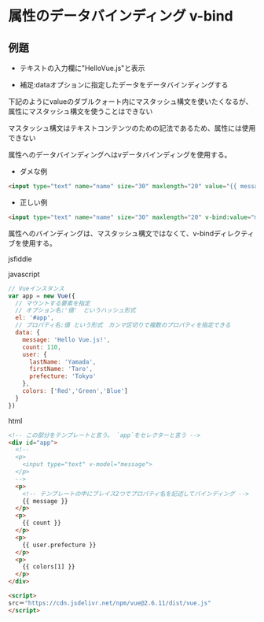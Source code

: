 # 属性のデータバインディング v-bind

## 例題

- テキストの入力欄に"HelloVue.js"と表示

- 補足:dataオプションに指定したデータをデータバインディングする

下記のようにvalueのダブルクォート内にマスタッシュ構文を使いたくなるが、
属性にマスタッシュ構文を使うことはできない

マスタッシュ構文はテキストコンテンツのための記法であるため、属性には使用できない

属性へのデータバインディングへはvデータバインディングを使用する。

- ダメな例

```html
<input type="text" name="name" size="30" maxlength="20" value="{{ message }}"/>
```

- 正しい例

```html
<input type="text" name="name" size="30" maxlength="20" v-bind:value="message"/>
```

属性へのバインディングは、マスタッシュ構文ではなくて、v-bindディレクティブを使用する。

jsfiddle

javascript

```javascript
// Vueインスタンス
var app = new Vue({
  // マウントする要素を指定
  // オプション名:'値'　というハッシュ形式
  el: '#app',
  // プロパティ名:値 という形式　カンマ区切りで複数のプロパティを指定できる
  data: {
    message: 'Hello Vue.js!',
    count: 110,
    user: {
      lastName: 'Yamada',
      firstName: 'Taro',
      prefecture: 'Tokyo'
    },
    colors: ['Red','Green','Blue']
  }
})
```

html

```html
<!-- この部分をテンプレートと言う。 `app`をセレクターと言う -->
<div id="app">
  <!--
  <p>
    <input type="text" v-model="message">
  </p>
  -->
  <p>
    <!-- テンプレートの中にブレイス2つでプロパティ名を記述してバインディング -->
    {{ message }}
  </p>
  <p>
    {{ count }}
  </p>
  <p>
    {{ user.prefecture }}
  </p>
  <p>
    {{ colors[1] }}
  </p>
</div>

<script>
src＝"https://cdn.jsdelivr.net/npm/vue@2.6.11/dist/vue.js"
</script>
```

